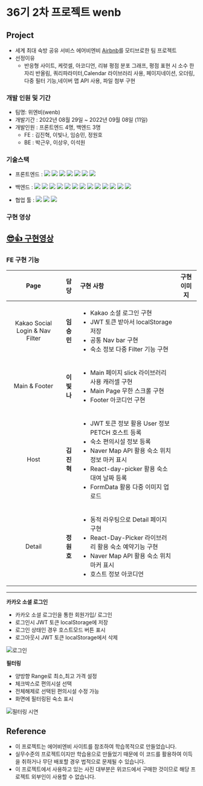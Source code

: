# 36기 2차 프로젝트 wenb

## Project

- 세계 최대 숙방 공유 서비스 에어비엔비 [Airbnb](https://www.airbnb.co.kr/)를 모티브로한 팀 프로젝트
- 선정이유
  - 반응형 사이트, 케럿셀, 아코디언, 리뷰 평점 분포 그래프, 평점 표현 시 소수 한 자리 반올림, 쿼리파라미터,Calendar 라이브러리 사용, 페이지네이션, 오더링, 다중 필터 기능,네이버 맵 API 사용, 파일 첨부 구현



### 개발 인원 및 기간

- 팀명: 위엔비(wenb)
- 개발기간 : 2022년 08월 29일 ~ 2022년 09월 08일 (11일)
- 개발인원 : 프론트엔드 4명, 백엔드 3명
  - FE : 김진혁, 이빛나, 임승민, 정원호
  - BE : 박근우, 이상우, 이석원



### 기술스택

- 프론트엔드 : <img src="https://img.shields.io/badge/JavaScript-FFCA28?style=flat-square&logo=javascript&logoColor=white"/>
  <img src="https://img.shields.io/badge/React.js-58c3cc?style=flat-square&logo=React&logoColor=white"/>
  <img src="https://img.shields.io/badge/CRA-58c3cc?style=flat-square&logo=Create-React-App&logoColor=white"/>
  <img src="https://img.shields.io/badge/React Router Dom-gray?style=flat-square&logo=React-Router&logoColor=F6BB43"/>
  <img src="https://img.shields.io/badge/styled components-F6BB43?style=flat-square&logo=styledcomponents&logoColor=white"/>
  <img src="https://img.shields.io/badge/eslint-000066?style=flat-square&logo=eslint&logoColor=white"/>
  <img src="https://img.shields.io/badge/prettier-00CC00?style=flat-square&logo=eslint&logoColor=white"/>

- 백엔드 : <img src="https://img.shields.io/badge/JavaScript-FFCA28?style=flat-square&logo=javascript&logoColor=white"/>
  <img src="https://img.shields.io/badge/Node.js-008000?style=flat-square&logo=Node.js&logoColor=white"/>
  <img src="https://img.shields.io/badge/Express-000080?style=flat-square&logo=Express&logoColor=white"/>
  <img src="https://img.shields.io/badge/ MySQL8.0-6441a5?style=flat-square&logo=MySQL&logoColor=white"/>
  <img src="https://img.shields.io/badge/Postman-F6BB43?style=flat-square&logo=Postman&logoColor=white"/>
  <img src="https://img.shields.io/badge/JWT-F6BB43?style=flat-square&logo=JWT&logoColor=white"/>
  <img src="https://img.shields.io/badge/jest-F6BB43?style=flat-square&logo=jest&logoColor=white"/>
  <img src="https://img.shields.io/badge/aws(EC2)-F6BB43?style=flat-square&logo=amazonaws&logoColor=white"/>
  <img src="https://img.shields.io/badge/aws(vpc)-F6BB43?style=flat-square&logo=amazonaws&logoColor=white"/>
  <img src="https://img.shields.io/badge/aws(rds)-F6BB43?style=flat-square&logo=amazonaws&logoColor=white"/>
  <img src="https://img.shields.io/badge/docker-F6BB43?style=flat-square&logo=docker&logoColor=white"/>
  <img src="https://img.shields.io/badge/nginx-F6BB43?style=flat-square&logo=nginx&logoColor=white"/>
  <img src="https://img.shields.io/badge/CI/CD-F6BB43?style=flat-square&logo=CI/CD&logoColor=white"/>

- 협업 툴 : <img src="https://img.shields.io/badge/Notion-1c1c1c?style=flat-square&logo=Notion&logoColor=white"/> <img src="https://img.shields.io/badge/Slack-553830?style=flat-square&logo=Slack&logoColor=white"/> <img src="https://img.shields.io/badge/Trello-6441a5?style=flat-square&logo=Trello&logoColor=white"/>



### 구현 영상

## <a href="https://youtu.be/DWaKFjUI7Ew">😎👍 구현영상</a>



### FE 구현 기능

|              Page               |    담당    | 구현 사항                                                                                                                                                                                                              | 구현이미지 |
| :-----------------------------: | :--------: | :--------------------------------------------------------------------------------------------------------------------------------------------------------------------------------------------------------------------- | :--------: |
| Kakao Social Login & Nav Filter | **임승민** | <ul><li>Kakao 소셜 로그인 구현 <li>JWT 토큰 받아서 localStorage 저장 <li> 공통 Nav bar 구현<li>숙소 정보 다중 Filter 기능 구현</ul>                                                                                    |            |
|          Main & Footer          | **이빛나** | <ul><li>Main 페이지 slick 라이브러리 사용 캐러셀 구현<li>Main Page 무한 스크롤 구현 <li>Footer 아코디언 구현</ul>                                                                                                      |            |
|              Host               | **김진혁** | <ul><li>JWT 토큰 정보 활용 User 정보 PETCH 호스트 등록<li>숙소 편의시설 정보 등록<li>Naver Map API 활용 숙소 위치 정보 마커 표시<li>React-day-picker 활용 숙소 대여 날짜 등록<li>FormData 활용 다중 이미지 업로드</ul> |            |
|             Detail              | **정원호** | <ul><li>동적 라우팅으로 Detail 페이지 구현 <li>React-Day-Picker 라이브러리 활용 숙소 예약기능 구현 <li>Naver Map API 활용 숙소 위치 마커 표시 <li> 호스트 정보 아코디언</ul>                                           |            |

---


**카카오 소셜 로그인**

- 카카오 소셜 로그인을 통한 회원가입/ 로그인
- 로그인시 JWT 토큰 localStorage에 저장
- 로그인 상태인 경우 호스트모드 버튼 표시
- 로그아웃시 JWT 토큰 localStorage에서 삭제

![로그인](https://user-images.githubusercontent.com/92246102/190846719-67a75320-fc87-4c7d-8a71-eb80e7dee55a.gif)


**필터링**

- 양방향 Range로 최소,최고 가격 설정
- 체크박스로 편의시설 선택
- 전체해제로 선택된 편의시설 수정 가능
- 화면에 필터링된 숙소 표시

![필터링 시연](https://user-images.githubusercontent.com/92246102/190846723-82938f54-8cf2-4dee-acac-c433b97f1a7e.gif)


## Reference

- 이 프로젝트는 에어비엔비 사이트를 참조하여 학습목적으로 만들었습니다.
- 실무수준의 프로젝트이지만 학습용으로 만들었기 때문에 이 코드를 활용하여 이득을 취하거나 무단 배포할 경우 법적으로 문제될 수 있습니다.
- 이 프로젝트에서 사용하고 있는 사진 대부분은 위코드에서 구매한 것이므로 해당 프로젝트 외부인이 사용할 수 없습니다.
